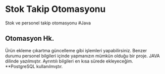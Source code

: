 # Stok Takip Otomasyonu
Stok ve personel takip otomasyonu #Java 

<h2>Otomasyon Hk.</h2>
Ürün ekleme çıkartma güncelleme gibi işlemleri yapabilirsiniz. Benzer durumu personel bilgileri içinde yapmanızın mümkün olduğu bir proje. JAVA dilinde yazılmıştır. Ayrıntılı bilgileri en kısa sürede ekleyeceğim.
<br>
**PostgreSQL kullanılmıştır.
